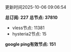 更新时间2025-10-06 09:06:54

**总订阅: 227**
**总节点: 37810**
- vless节点: 11381
- hysteria2节点: 15

**google ping有效节点: 151**
